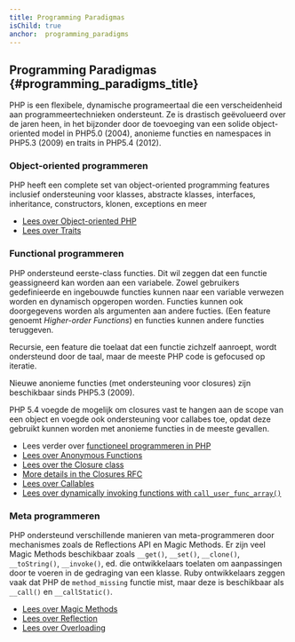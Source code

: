 ```yaml
---
title: Programming Paradigmas
isChild: true
anchor:  programming_paradigms
---
```


## Programming Paradigmas {#programming_paradigms_title}

PHP is een flexibele, dynamische programeertaal die een verscheidenheid aan programmeertechnieken 
ondersteunt.
Ze is drastisch geëvolueerd over de jaren heen, in het bijzonder door de toevoeging van een 
solide object-oriented model in PHP5.0 (2004), anonieme functies en namespaces in PHP5.3 (2009) 
en traits in PHP5.4 (2012).

### Object-oriented programmeren

PHP heeft een complete set van object-oriented programming features inclusief ondersteuning voor 
klasses, abstracte klasses, interfaces, inheritance, constructors, klonen, exceptions en meer

* [Lees over Object-oriented PHP][oop]
* [Lees over Traits][traits]

### Functional programmeren

PHP ondersteund eerste-class functies. Dit wil zeggen dat een functie geassigneerd kan worden
aan een variabele. 
Zowel gebruikers gedefinieerde en ingebouwde functies kunnen naar een variable verwezen worden en
dynamisch opgeropen worden. 
Functies kunnen ook doorgegevens worden als argumenten aan andere fucties. (Een feature genoemt _Higher-order Functions_) en functies kunnen andere functies teruggeven.

Recursie, een feature die toelaat dat een functie zichzelf aanroept, wordt ondersteund door de taal, maar de meeste PHP code is gefocused op iteratie.

Nieuwe anonieme functies (met ondersteuning voor closures) zijn beschikbaar sinds PHP5.3 (2009).

PHP 5.4 voegde de mogelijk om closures vast te hangen aan de scope van een object en voegde ook ondersteuning voor callabes toe, opdat deze gebruikt kunnen worden met anonieme functies in de meeste gevallen.

* Lees verder over [functioneel programmeren in PHP](/pages/Functional-Programming.html)
* [Lees over Anonymous Functions][anonymous-functions]
* [Lees over the Closure class][closure-class]
* [More details in the Closures RFC][closures-rfc]
* [Lees over Callables][callables]
* [Lees over dynamically invoking functions with `call_user_func_array()`][call-user-func-array]

### Meta programmeren

PHP ondersteund verschillende manieren van meta-programmeren door mechanismes zoals de 
Reflections API en Magic Methods.
Er zijn veel Magic Methods beschikbaar zoals `__get()`, `__set()`, `__clone()`, `__toString()`, 
`__invoke()`, ed. die ontwikkelaars toelaten om aanpassingen door te voeren in de gedraging van 
een klasse.
Ruby ontwikkelaars zeggen vaak dat PHP de `method_missing` functie mist, maar deze is beschikbaar 
als  `__call()` en `__callStatic()`.

* [Lees over Magic Methods][magic-methods]
* [Lees over Reflection][reflection]
* [Lees over Overloading][overloading]


[oop]: https://secure.php.net/language.oop5
[traits]: https://secure.php.net/language.oop5.traits
[anonymous-functions]: https://secure.php.net/functions.anonymous
[closure-class]: https://secure.php.net/class.closure
[closures-rfc]: https://wiki.php.net/rfc/closures
[callables]: https://secure.php.net/language.types.callable
[call-user-func-array]: https://secure.php.net/function.call-user-func-array
[magic-methods]: https://secure.php.net/language.oop5.magic
[reflection]: https://secure.php.net/intro.reflection
[overloading]: https://secure.php.net/language.oop5.overloading

